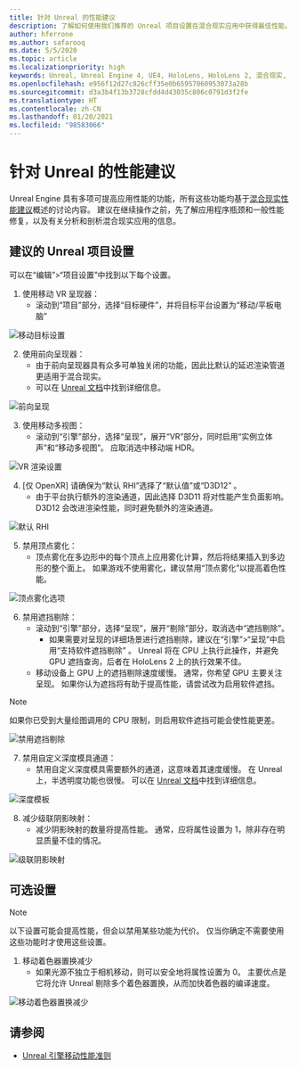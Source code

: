 ```yaml
---
title: 针对 Unreal 的性能建议
description: 了解如何使用我们推荐的 Unreal 项目设置在混合现实应用中获得最佳性能。
author: hferrone
ms.author: safarooq
ms.date: 5/5/2020
ms.topic: article
ms.localizationpriority: high
keywords: Unreal, Unreal Engine 4, UE4, HoloLens, HoloLens 2, 混合现实, 性能, 优化, 设置, 文档
ms.openlocfilehash: e956f12d27c826cff35e0b65957060953073a28b
ms.sourcegitcommit: d3a3b4f13b3728cfdd4d43035c806c0791d3f2fe
ms.translationtype: HT
ms.contentlocale: zh-CN
ms.lasthandoff: 01/20/2021
ms.locfileid: "98583066"
---
```

# <a name="performance-recommendations-for-unreal"></a>针对 Unreal 的性能建议

Unreal Engine 具有多项可提高应用性能的功能，所有这些功能均基于[混合现实性能建议](../platform-capabilities-and-apis/understanding-performance-for-mixed-reality.md)概述的讨论内容。 建议在继续操作之前，先了解应用程序瓶颈和一般性能修复，以及有关分析和剖析混合现实应用的信息。

## <a name="recommended-unreal-project-settings"></a>建议的 Unreal 项目设置

可以在“编辑”>“项目设置”中找到以下每个设置。

1. 使用移动 VR 呈现器：
    * 滚动到“项目”部分，选择“目标硬件”，并将目标平台设置为“移动/平板电脑”

![移动目标设置](images/unreal/performance-recommendations-img-01.png)

2. 使用前向呈现器： 
    * 由于前向呈现器具有众多可单独关闭的功能，因此比默认的延迟渲染管道更适用于混合现实。 
    * 可以在 [Unreal 文档](https://docs.unrealengine.com/Platforms/VR/DevelopVR/VRPerformance/index.html)中找到详细信息。

![前向呈现](images/unreal/performance-recommendations-img-04.png)

3. 使用移动多视图：
    * 滚动到“引擎”部分，选择“呈现”，展开“VR”部分，同时启用“实例立体声”和“移动多视图”。 应取消选中移动端 HDR。

![VR 渲染设置](images/unreal/performance-recommendations-img-03.png)

4. [仅 OpenXR] 请确保为“默认 RHI”选择了“默认值”或“D3D12”   。
    * 由于平台执行额外的渲染通道，因此选择 D3D11 将对性能产生负面影响。 D3D12 会改进渲染性能，同时避免额外的渲染通道。

![默认 RHI](images/unreal/performance-recommendations-img-09.png)

5. 禁用顶点雾化： 
    * 顶点雾化在多边形中的每个顶点上应用雾化计算，然后将结果插入到多边形的整个面上。 如果游戏不使用雾化，建议禁用“顶点雾化”以提高着色性能。

![顶点雾化选项​​](images/unreal/performance-recommendations-img-05.png)

6. 禁用遮挡剔除：
    * 滚动到“引擎”部分，选择“呈现”，展开“剔除”部分，取消选中“遮挡剔除”。
        + 如果需要对呈现的详细场景进行遮挡剔除，建议在“引擎”>“呈现”中启用“支持软件遮挡剔除” 。 Unreal 将在 CPU 上执行此操作，并避免 GPU 遮挡查询，后者在 HoloLens 2 上的执行效果不佳。
    * 移动设备上 GPU 上的遮挡剔除速度缓慢。 通常，你希望 GPU 主要关注呈现。 如果你认为遮挡将有助于提高性能，请尝试改为启用软件遮挡。 

> [!NOTE]
> 如果你已受到大量绘图调用的 CPU 限制，则启用软件遮挡可能会使性能更差。

![禁用遮挡剔除](images/unreal/performance-recommendations-img-02.png)

7. 禁用自定义深度模具通道：
    * 禁用自定义深度模具需要额外的通道，这意味着其速度缓慢。 在 Unreal 上，半透明度功能也很慢。 可以在 [Unreal 文档](https://docs.unrealengine.com/Engine/Performance/Guidelines/index.html)中找到详细信息。

![深度模板](images/unreal/performance-recommendations-img-06.png)

8. 减少级联阴影映射： 
    * 减少阴影映射的数量将提高性能。 通常，应将属性设置为 1，除非存在明显质量不佳的情况。 

![级联阴影映射](images/unreal/performance-recommendations-img-07.png)

## <a name="optional-settings"></a>可选设置

> [!NOTE]
> 以下设置可能会提高性能，但会以禁用某些功能为代价。 仅当你确定不需要使用这些功能时才使用这些设置。

1. 移动着色器置换减少
    * 如果光源不独立于相机移动，则可以安全地将属性设置为 0。 主要优点是它将允许 Unreal 剔除多个着色器置换，从而加快着色器的编译速度。

![移动着色器置换减少](images/unreal/performance-recommendations-img-08.png)

## <a name="see-also"></a>请参阅

* [Unreal 引擎移动性能准则]( https://docs.unrealengine.com/Platforms/Mobile/Performance/index.html)